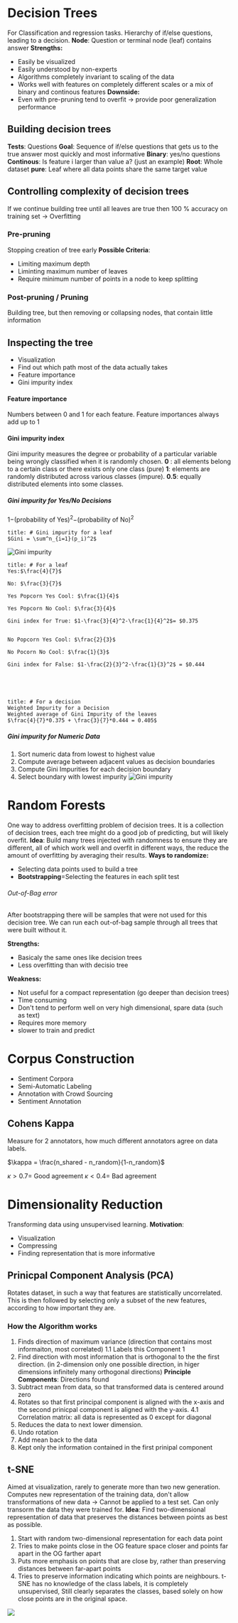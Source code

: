 # Decision Trees
For Classification and regression tasks. Hierarchy of if/else questions, leading to a decision.
**Node**: Question or terminal node (leaf) contains answer
**Strengths:**
- Easily be visualized
- Easily understood by non-experts
- Algorithms completely invariant to scaling of the data
- Works well with features on completely different scales or a mix of binary and continous features
**Downside:**
- Even with pre-pruning tend to overfit $\rightarrow$ provide poor generalization performance

## Building decision trees
**Tests**: Questions
**Goal**: Sequence of if/else questions that gets us to the true answer most quickly and most informative
**Binary**: yes/no questions
**Continous**: Is feature i larger than value a? (just an example)
**Root**: Whole dataset
**pure**: Leaf where all data points share the same target value

## Controlling complexity of decision trees
If we continue building tree until all leaves are true then 100 % accuracy on training set $\rightarrow$ Overfitting
### Pre-pruning
Stopping creation of tree early
**Possible Criteria**:
- Limiting maximum depth
- Liminting maximum number of leaves
- Require minimum number of points in a node to keep splitting
### Post-pruning / Pruning
Building tree, but then removing or collapsing nodes, that contain little information

## Inspecting the tree
- Visualization
- Find out which path most of the data actually takes
- Feature importance
- Gini impurity index
#### Feature importance
Numbers between 0 and 1 for each feature. Feature importances always add up to 1
#### Gini impurity index
Gini impurity measures the degree or probability of a particular variable being wrongly classified when it is randomly chosen.
**0** : all elements belong to a certain class or there exists only one class (pure) 
**1**:  elements are randomly distributed across various classes (impure).
**0.5**:  equally distributed elements into some classes.
##### Gini impurity for Yes/No Decisions
$1-$(probability of Yes)$^2 -$(probability of No)$^2$
``` ad-note
title: # Gini impurity for a leaf
$Gini = \sum^n_{i=1}(p_i)^2$

```

![Gini impurity](./assets2/Gini.png)
``` ad-note
title: # For a leaf
Yes:$\frac{4}{7}$ 

No: $\frac{3}{7}$ 

Yes Popcorn Yes Cool: $\frac{1}{4}$ 

Yes Popcorn No Cool: $\frac{3}{4}$ 

Gini index for True: $1-\frac{3}{4}^2-\frac{1}{4}^2$= $0.375


No Popcorn Yes Cool: $\frac{2}{3}$ 

No Pocorn No Cool: $\frac{1}{3}$ 

Gini index for False: $1-\frac{2}{3}^2-\frac{1}{3}^2$ = $0.444





```

```ad-note
title: # For a decision
Weighted Impurity for a Decision
Weighted average of Gini Impurity of the leaves
$\frac{4}{7}*0.375 + \frac{3}{7}*0.444 = 0.405$
```

##### Gini impurity for Numeric Data
1. Sort numeric data from lowest to highest value
2. Compute average between adjacent values as decision boundaries
3. Compute Gini Impurities for each decision boundary
4. Select boundary with lowest impurity
![Gini impurity](./assets2/GiniNumeric.png)

# Random Forests
One way to address overfitting problem of decision trees. It is a collection of decision trees, each tree might do a good job of predicting, but will likely overfit. 
**Idea**: Build many trees injected with randomness to ensure they are different, all of which work well and overfit in different ways, the reduce the amount of overfitting by averaging their results.
**Ways to randomize:**
- Selecting data points used to build a tree
- **Bootstrapping**=Selecting the features in each split test 
###### Out-of-Bag error
After bootstrapping there will be samples that were not used for this decision tree. We can run each out-of-bag sample through all trees that were built without it.

**Strengths:**
- Basicaly the same ones like decision trees 
- Less overfitting than with decisio tree

**Weakness:**
- Not useful for a compact representation (go deeper than decision trees)
- Time consuming
- Don't tend to perform well on very high dimensional, spare data (such as text)
- Requires more memory
- slower to train and predict

# Corpus Construction
- Sentiment Corpora
- Semi-Automatic Labeling
- Annotation with Crowd Sourcing
- Sentiment Annotation 

## Cohens Kappa
Measure for 2 annotators, how much different annotators agree on data labels.

$\kappa = \frac{n_shared - n_random}{1-n_random}$

$\kappa > 0.7 =$ Good agreement
$\kappa < 0.4 =$ Bad agreement

# Dimensionality Reduction
Transforming data using unsupervised learning.
**Motivation**: 
- Visualization
- Compressing
- Finding representation that is more informative
## Prinicpal Component Analysis (PCA)
Rotates dataset, in such a way that features are statistically uncorrelated. This is then followed by selecting only a subset of the new features, according to how important they are.

### How the Algorithm works
1. Finds direction of maximum variance (direction that contains most informaiton, most correlated)
	1.1 Labels this Component 1
2. Find direction with most information that is orthogonal to the the first direction. (in 2-dimension only one possible direction, in higer dimensions infinitely many orthogonal directions)
**Principle Components**: Directions found
3. Subtract mean from data, so that transformed data is centered around zero
4. Rotates so that first principal component is aligned with the x-axis and the second prinicpal component is aligned with the y-axis. 
	4.1 Correlation matrix: all data is represented as 0 except for diagonal
5. Reduces the data to next lower dimension.
6. Undo rotation
7. Add mean back to the data
8. Kept only the information contained in the first prinipal component

## t-SNE
Aimed at visualization, rarely to generate more than two new generation. Computes new representation of the training data, don't allow transformations of new data $\rightarrow$ Cannot be applied to a test set. Can only transorm the data they were trained for.
**Idea**: Find two-dimensional representation of data that preserves the distances between points as best as possible.
1. Start with random two-dimensional representation for each data point
2. Tries to make points close in the OG feature space closer and points far apart in the OG farther apart
3. Puts more emphasis on points that are close by, rather than preserving distances between far-apart points
4. Tries to preserve information indicating which points are neighbours.
t-SNE has no knowledge of the class labels, it is completely unsupervised, Still clearly separates the classes, based solely on how close points are in the original space.

![](./assets2/Variance.png)
